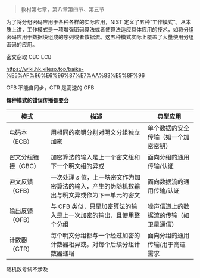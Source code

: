 > 教材第七章，第八章第四节、第五节

为了将分组密码应用于各种各样的实际应用，NIST 定义了五种“工作模式”。从本质上讲，工作模式是一项增强密码算法或者使算法适应具体应用的技术，如将分组密码应用于数据块组成的序列或者数据流。这五种模式实际上覆盖了大量使用分组密码的应用。


密文窃取 CBC ECB

https://wiki.hk.xileso.top/baike-%E5%AF%86%E6%96%87%E7%AA%83%E5%8F%96


OFB 不能自同步，CTR 是高速的 OFB

**每种模式的错误传播都要会**

| 模式                | 描述                                                                                          | 典型应用                               |
| ------------------- | --------------------------------------------------------------------------------------------- | -------------------------------------- |
| 电码本（ECB）       | 用相同的密钥分别对明文分组独立加密                                                            | 单个数据的安全传输（如一个加密密钥）   |
| 密文分组链接（CBC） | 加密算法的输入是上一个密文组和下一个明文组的异或                                              | 面向分组的通用传输/认证                |
| 密文反馈（CFB）     | 一次处理 $s$ 位，上一块密文作为加密算法的输入，产生的伪随机数输出与明文异或作为下一单元的密文 | 面向数据流的通用传输/认证              |
| 输出反馈（OFB）     | 与 CFB 类似，只是加密算法的输入是上一次加密的输出，且使用整个分组                             | 噪声信道上的数据流的传输（如卫星通信） |
| 计数器（CTR）       | 每个明文分组都与一个经过加密的计数器相异或。对每个后续分组计数器递增                          | 面向分组的通用传输/用于高速需求        |

随机数考试不涉及